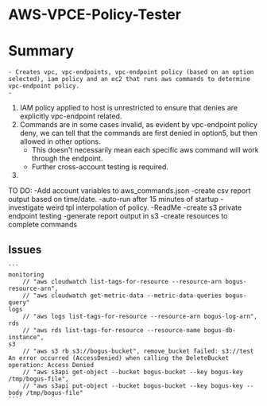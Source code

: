# AWS-VPCE-Policy-Tester

# Summary
    - Creates vpc, vpc-endpoints, vpc-endpoint policy (based on an option selected), iam policy and an ec2 that runs aws commands to determine vpc-endpoint policy. 
    - 


1. IAM policy applied to host is unrestricted to ensure that denies are explicitly vpc-endpoint related. 
2. Commands are in some cases invalid, as evident by vpc-endpoint policy deny, we can tell that the commands are first denied in option5, but then allowed in other options. 
    - This doesn't necessarily mean each specific aws command will work through the endpoint. 
    - Further cross-account testing is required. 
3. 

TO DO:
-Add account variables to aws_commands.json
-create csv report output based on time/date.
-auto-run after 15 minutes of startup
-investigate weird tpl interpolation of policy. 
-ReadMe
-create s3 private endpoint testing
-generate report output in s3
-create resources to complete commands


## Issues

    ```
    monitoring
        // "aws cloudwatch list-tags-for-resource --resource-arn bogus-resource-arn",
        // "aws cloudwatch get-metric-data --metric-data-queries bogus-query"
    logs
        // "aws logs list-tags-for-resource --resource-arn bogus-log-arn",
    rds
        // "aws rds list-tags-for-resource --resource-name bogus-db-instance",
    s3
        // "aws s3 rb s3://bogus-bucket", remove_bucket failed: s3://test An error occurred (AccessDenied) when calling the DeleteBucket operation: Access Denied
        // "aws s3api get-object --bucket bogus-bucket --key bogus-key /tmp/bogus-file",
        // "aws s3api put-object --bucket bogus-bucket --key bogus-key --body /tmp/bogus-file"
    ```